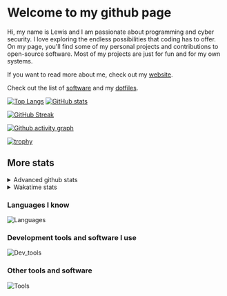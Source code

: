 # Welcome to my github page
Hi, my name is Lewis and I am passionate about programming and cyber security. I love exploring the endless possibilities that coding has to offer. On my page, you'll find some of my personal projects and contributions to open-source software. Most of my projects are just for fun and for my own systems.

If you want to read more about me, check out my [website](https://awesomelewis2007.github.io/).

Check out the list of [software](https://github.com/awesomelewis2007/awesomelewis2007/blob/master/software.md) and my [dotfiles](https://github.com/awesomelewis2007/dotfiles).



[![Top Langs](https://github-readme-stats.vercel.app/api/top-langs/?username=awesomelewis2007&hide=html,css,jupyter%20notebook&langs_count=10&layout=compact&theme=transparent&exclude_repo=GPT-code-repository)](https://github.com/anuraghazra/github-readme-stats) [![GitHub stats](https://github-readme-stats.vercel.app/api?username=awesomelewis2007&show_icons=true&theme=transparent)](https://github.com/anuraghazra/github-readme-stats)

[![GitHub Streak](https://streak-stats.demolab.com?user=Awesomelewis2007&theme=transparent)](https://git.io/streak-stats)

[![Github activity graph](https://github-readme-activity-graph.cyclic.app/graph?username=awesomelewis2007&theme=github-compact&area=true)](https://github.com/ashutosh00710/github-readme-activity-graph)

[![trophy](https://github-profile-trophy.vercel.app/?username=awesomelewis2007&theme=darkhub)](https://github.com/ryo-ma/github-profile-trophy)

## More stats
<details close>
<summary>Advanced github stats</summary>
<br>
  
![Metrics](https://raw.githubusercontent.com/awesomelewis2007/awesomelewis2007/master/github-metrics.svg)
  
</details>

<details close>
<summary>Wakatime stats</summary>
<br>

<!--START_SECTION:waka-->

```text
Python       1 hr 7 mins     ███████▓░░░░░░░░░░░░░░░░░   30.36 %
JavaScript   43 mins         █████░░░░░░░░░░░░░░░░░░░░   19.46 %
HTML         36 mins         ████░░░░░░░░░░░░░░░░░░░░░   16.59 %
CSS          21 mins         ██▒░░░░░░░░░░░░░░░░░░░░░░   09.68 %
Text         16 mins         █▓░░░░░░░░░░░░░░░░░░░░░░░   07.20 %
Markdown     10 mins         █▒░░░░░░░░░░░░░░░░░░░░░░░   04.71 %
Other        9 mins          █░░░░░░░░░░░░░░░░░░░░░░░░   04.48 %
JSON         7 mins          ▓░░░░░░░░░░░░░░░░░░░░░░░░   03.17 %
C++          2 mins          ▒░░░░░░░░░░░░░░░░░░░░░░░░   01.02 %
Docker       2 mins          ▒░░░░░░░░░░░░░░░░░░░░░░░░   00.99 %
C            1 min           ▒░░░░░░░░░░░░░░░░░░░░░░░░   00.76 %
Makefile     1 min           ░░░░░░░░░░░░░░░░░░░░░░░░░   00.61 %
Ruby         1 min           ░░░░░░░░░░░░░░░░░░░░░░░░░   00.47 %
Bash         0 secs          ░░░░░░░░░░░░░░░░░░░░░░░░░   00.43 %
Git Config   0 secs          ░░░░░░░░░░░░░░░░░░░░░░░░░   00.04 %
```

<!--END_SECTION:waka-->
</details>

### Languages I know
![Languages](https://skillicons.dev/icons?i=python,cpp,cs,c,javascript,nodejs,dotnet,bash,css,html,rust)
### Development tools and software I use
![Dev_tools](https://skillicons.dev/icons?i=git,docker,github,googlecloud,vscode,visualstudio,raspberrypi,linux,powershell,replit)
### Other tools and software
![Tools](https://skillicons.dev/icons?i=blender,ps,pr,ai,xd,figma)
